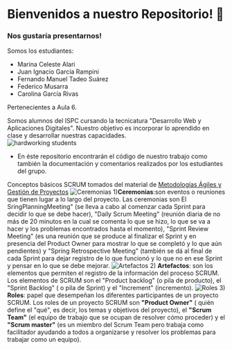 



<h1> Bienvenidos a nuestro Repositorio!  &#129409 </h1>
  
 <h3>  Nos gustaría presentarnos! </h3> 
  
  Somos los estudiantes:
  - Marina Celeste Alari
  - Juan Ignacio García Rampini
  - Fernando Manuel Tadeo Suárez
  - Federico Musarra 
  - Carolina García Rivas
  
  Pertenecientes a Aula 6. 
  
  
 Somos alumnos del ISPC cursando la tecnicatura "Desarrollo Web y Aplicaciones Digitales". Nuestro objetivo es incorporar lo aprendido en clase y desarrollar nuestras capacidades.  
  ![hardworking students](https://user-images.githubusercontent.com/106404328/172562213-1633de4f-60e1-441d-9310-9cd1c8bd5614.gif)

  
  
  - En éste repositorio encontrarán el código de nuestro trabajo como también la documentación y comentarios realizados por los estudiantes del grupo.
  
  
Conceptos básicos SCRUM tomados del material de [Metodologías Ágiles y Gestión de Proyectos](https://acceso.ispc.edu.ar/mod/book/view.php?id=22421)
![Ceremonias](https://pbs.twimg.com/media/Ec45085XkAEmRz9.jpg)
1)**Ceremonias**:son eventos o reuniones que tienen lugar a lo largo del proyecto. Las ceremonias son El SringPlanningMeeting" (se lleva a cabo al comenzar cada Sprint para decidir lo que se debe hacer), "Daily Scrum Meeting" (reunión diaria de no más de 20 minutos en la cual se comenta lo que se hizo, lo que se va a hacer y los problemas encontrados hasta el momento), "Sprint Review Meeting" (es una reunión que se produce al finalizar el Sprint y en presencia del Product Owner para mostrar lo que se completó y lo que aún pendientes) y "Spring Retrospective Meeting" (también se dá al final de cada Sprint para dejar registro de lo que funcionó y lo que no en ese Sprint y pensar en lo que se debe mejorar. 
![Artefactos](https://kzi.mx/wp-content/uploads/2020/03/artefactos_de_scrum-1024x436.png)
2) **Artefactos**: son los elementos que permiten el registro de la información del proceso SCRUM. Los elementos de SCRUM son el "Product backlog" (o pila de producto), el "Sprint Backlog" ( o pila de Sprint) y el "Increment" (incremento).
![Roles](https://www.filepicker.io/api/file/bxSJWXXnSxGPfKf2IFxx)
3) **Roles**: papel que desempeñan los diferentes participantes de un proyecto SCRUM. Los roles de un proyecto SCRUM son **"Product Owner"** ( quién define el "qué", es decir, los temas y objetivos del proyecto), el **"Scrum Team"** (el equipo de trabajo que se ocupan de resolver cómo proceder) y el **"Scrum master"** (es un miembro del Scrum Team pero trabaja como facilitador ayudando a todos a organizarse y resolver los problemas para trabajar como un equipo). 


